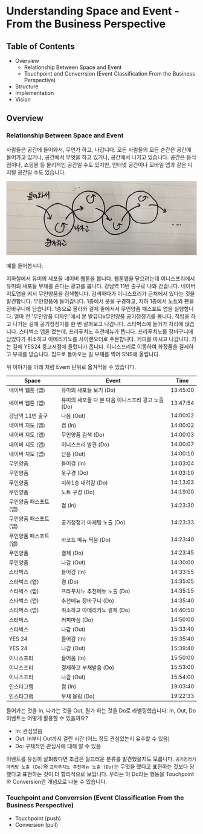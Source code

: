 # Understanding Space and Event - From the Business Perspective

## Table of Contents
- Overview
  - Relationship Between Space and Event
  - Touchpoint and Converrsion (Event Classification From the Business Perspective)
- Structure
- Implementation
- Vision

## Overview

### Relationship Between Space and Event

사람들은 공간에 들어와서, 무언가 하고, 나갑니다. 모든 사람들의 모든 순간은 공간에 들어가고 있거나, 공간에서 무엇을 하고 있거나, 공간에서 나가고 있습니다. 공간은 음식점이나, 쇼핑몰 등 물리적인 공간일 수도 있지만, 인터넷 공간이나 모바일 앱과 같은 디지털 공간일 수도 있습니다.

<img src="./images/sequential_space_and_event.jpeg" width=640px/>

예를 들어봅시다.

지하철에서 유미의 세포들 네이버 웹툰을 봅니다. 웹툰앱을 닫으려는데 이니스프리에서 유미의 세포들 부채를 준다는 광고를 봅니다. 강남역 11번 출구로 나와 걷습니다. 네이버 지도앱을 켜서 무인양품을 검색합니다. 검색하다가 이니스프리가 근처에서 있다는 것을 발견합니다. 무인양품에 들어갑니다. 1층에서 옷을 구경하고, 지하 1층에서 노트와 펜을 장바구니에 담습니다. 1층으로 올라와 결제 줄에서서 무인양품 패스포트 앱을 실행합니다. 얼마 전  '무인양품 디자인'에서 본 발뮤다x무인양품 공기청정기를 봅니다. 적립을 하고 나가는 길에 공기청정기를 한 번 살펴보고 나갑니다. 스타벅스에 들어가 자리에 앉습니다. 스타벅스 앱을 켰는데, 프라푸치노 추천메뉴가 뜹니다. 프라푸치노를 장바구니에 담았다가 취소하고 아메리카노를 사이렌오더로 주문합니다. 커피를 마시고 나갑니다. 가는 길에 YES24 중고서점에 들렀다가 옵니다. 이니스프리로 이동하여 화장품을 결제하고 부채를 받습니다. 집으로 돌아오는 길 부채를 찍어 SNS에 올립니다.

위 이야기를 아래 처럼 Event 단위로 옮겨적을 수 있습니다.

| Space                  | Event                                              | Time     |
|------------------------|----------------------------------------------------|----------|
| 네이버 웹툰 (앱)       | 유미의 세포들 보기 (Do)                            | 13:45:00 |
| 네이버 웹툰 (앱)       | 유미의 세포들 다 본 다음 이니스프리 광고 노출 (Do) | 13:47:54 |
| 강남역 11번 출구       | 나옴 (Out)                                         | 14:00:02 |
| 네이버 지도 (앱)       | 켬 (In)                                            | 14:00:02 |
| 네이버 지도 (앱)       | 무인양품 검색 (Do)                                 | 14:00:03 |
| 네이버 지도 (앱)       | 이니스프리 발견 (Do)                               | 14:00:07 |
| 네이버 지도 (앱)       | 닫음 (Out)                                         | 14:00:10 |
| 무인양품               | 들어감 (In)                                        | 14:03:04 |
| 무인양품               | 옷구경 (Do)                                        | 14:03:10 |
| 무인양품               | 지하1층 내려감 (Do)                                | 14:13:03 |
| 무인양품               | 노트 구경 (Do)                                     | 14:19:00 |
| 무인양품 패스포트 (앱) | 켬 (In)                                            | 14:23:30 |
| 무인양품 패스포트 (앱) | 공기청정기 마케팅 노출 (Do)                        | 14:23:33 |
| 무인양품 패스포트 (앱) | 바코드 메뉴 찍음 (Do)                              | 14:23:40 |
| 무인양품               | 결제 (Do)                                          | 14:23:45 |
| 무인양품               | 나감 (Out)                                         | 14:30:00 |
| 스타벅스               | 들어감 (In)                                        | 14:33:55 |
| 스타벅스 (앱)          | 켬 (Do)                                            | 14:35:05 |
| 스타벅스 (앱)          | 프라푸치노 추천메뉴 노출 (Do)                      | 14:35:15 |
| 스타벅스 (앱)          | 추천메뉴 장바구니 (Do)                             | 14:35:40 |
| 스타벅스 (앱)          | 취소하고 아메리카노 결제 (Do)                      | 14:40:50 |
| 스타벅스               | 커피마심 (Do)                                      | 14:50:00 |
| 스타벅스               | 나감 (Out)                                         | 15:33:40 |
| YES 24                 | 들어감 (In)                                        | 15:35:40 |
| YES 24                 | 나감 (Out)                                         | 15:39:40 |
| 이니스프리             | 들어옴 (In)                                        | 15:50:00 |
| 이니스프리             | 결제하고 부채받음 (Do)                             | 15:53:00 |
| 이니스프리             | 나감 (Out)                                         | 15:54:00 |
| 인스타그램             | 켬 (In)                                            | 19:03:40 |
| 인스타그램             | 부채 올림 (Do)                                     | 19:22:33 |

들어가는 것을 In, 나가는 것을 Out, 뭔가 하는 것을 Do로 라벨링했습니다. In, Out, Do 이벤트는 어떻게 활용할 수 있을까요?

- In: 관심있음
- Out: In부터 Out까지 걸린 시간 (어느 정도 관심있는지 유추할 수 있음)
- Do: 구체적인 관심사에 대해 알 수 있음

이벤트를 유심히 살펴봤다면 조금은 껄끄러운 분류를 발견했을지도 모릅니다. `공기청정기 마케팅 노출 (Do)`와 `프라푸치노 추천메뉴 노출 (Do)`는 무엇을 했다고 표현하는 것보다 당했다고 표현하는 것이 더 합리적으로 보입니다. 우리는 이 Do라는 행동을 Touchpoint와 Conversion란 개념으로 나눌 수 있습니다.

### Touchpoint and Converrsion (Event Classification From the Business Perspective)

- Touchpoint (push)
- Conversion (pull)
